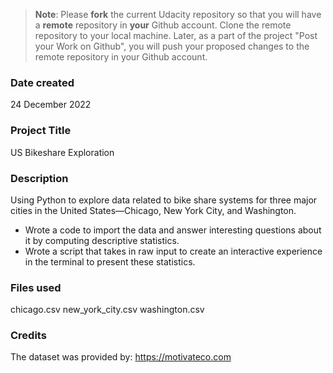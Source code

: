>**Note**: Please **fork** the current Udacity repository so that you will have a **remote** repository in **your** Github account. Clone the remote repository to your local machine. Later, as a part of the project "Post your Work on Github", you will push your proposed changes to the remote repository in your Github account.

### Date created
24 December 2022

### Project Title
US Bikeshare Exploration

### Description
Using Python to explore data related to bike share systems for three major cities in the United States—Chicago, New York City, and Washington.
- Wrote a code to import the data and answer interesting questions about it by computing descriptive statistics.
- Wrote a script that takes in raw input to create an interactive experience in the terminal to present these statistics.

### Files used
chicago.csv
new_york_city.csv
washington.csv

### Credits
The dataset was provided by: https://motivateco.com

